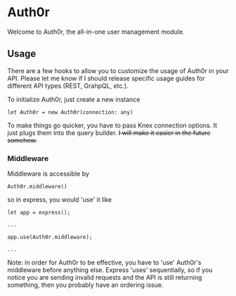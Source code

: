 # Auth0r
Welcome to Auth0r, the all-in-one user management module.


## Usage
There are a few hooks to allow you to customize the usage of Auth0r in your API.  Please let me know if I should release specific usage guides for different API types (REST, GrahpQL, etc.).

To initialize Auth0r, just create a new instance

`let Auth0r = new Auth0r(connection: any)`

To make things go quicker, you have to pass Knex connection options.  It just plugs them into the query builder.  ~~I will make it easier in the future somehow.~~

### Middleware
Middleware is accessible by

`Auth0r.middleware()`

so in express, you would 'use' it like

```
let app = express();

...

app.use(Auth0r.middleware);

...
```

Note: in order for Auth0r to be effective, you have to 'use' Auth0r's middleware before anything else.  Express 'uses' sequentially, so if you notice you are sending invalid requests and the API is still returning something, then you probably have an ordering issue.
